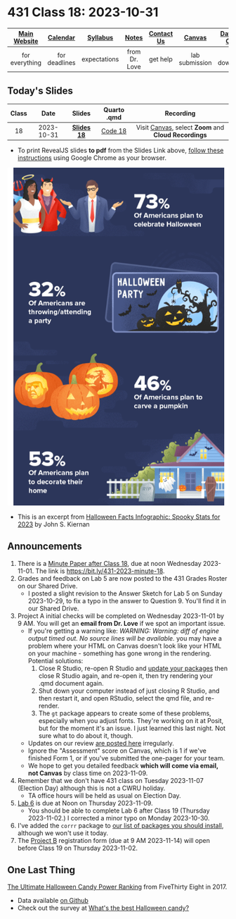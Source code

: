 # 431 Class 18: 2023-10-31

[Main Website](https://thomaselove.github.io/431-2023/) | [Calendar](https://thomaselove.github.io/431-2023/calendar.html) | [Syllabus](https://thomaselove.github.io/431-syllabus-2023/) | [Notes](https://thomaselove.github.io/431-notes/) | [Contact Us](https://thomaselove.github.io/431-2023/contact.html) | [Canvas](https://canvas.case.edu) | [Data and Code](https://github.com/THOMASELOVE/431-data)
:-----------: | :--------------: | :----------: | :---------: | :-------------: | :-----------: | :------------:
for everything | for deadlines | expectations | from Dr. Love | get help | lab submission | for downloads

## Today's Slides

Class | Date | Slides | Quarto .qmd | Recording
:---: | :--------: | :------: | :------: | :-------------:
18 | 2023-10-31 | **[Slides 18](https://thomaselove.github.io/431-slides-2023/class18.html)** | [Code 18](https://thomaselove.github.io/431-slides-2023/class18.qmd) | Visit [Canvas](https://canvas.case.edu/), select **Zoom** and **Cloud Recordings**

- To print RevealJS slides **to pdf** from the Slides Link above, [follow these instructions](https://quarto.org/docs/presentations/revealjs/presenting.html#print-to-pdf) using Google Chrome as your browser.

![](halloween.png)

- This is an excerpt from [Halloween Facts Infographic: Spooky Stats for 2023](https://wallethub.com/blog/halloween-facts/25374) by John S. Kiernan

## Announcements

1. There is a [Minute Paper after Class 18](https://bit.ly/431-2023-minute-18), due at noon Wednesday 2023-11-01. The link is <https://bit.ly/431-2023-minute-18>.
2. Grades and feedback on Lab 5 are now posted to the 431 Grades Roster on our Shared Drive.
    - I posted a slight revision to the Answer Sketch for Lab 5 on Sunday 2023-10-29, to fix a typo in the answer to Question 9. You'll find it in our Shared Drive.
3. Project A initial checks will be completed on Wednesday 2023-11-01 by 9 AM. You will get an **email from Dr. Love** if we spot an important issue.
    - If you're getting a warning like: *WARNING: Warning: diff of engine output timed out. No source lines will be available.* you may have a problem where your HTML on Canvas doesn't look like your HTML on your machine - something has gone wrong in the rendering. Potential solutions:
        1. Close R Studio, re-open R Studio and [update your packages](https://thomaselove.github.io/431-2023/software.html#updating-your-r-packages) then close R Studio again, and re-open it, then try rendering your .qmd document again.
        2. Shut down your computer instead of just closing R Studio, and then restart it, and open RStudio, select the qmd file, and re-render.
        3. The `gt` package appears to create some of these problems, especially when you adjust fonts. They're working on it at Posit, but for the moment it's an issue. I just learned this last night. Not sure what to do about it, though.
    - Updates on our review [are posted here](https://github.com/THOMASELOVE/431-classes-2023/blob/main/projA/portfolio_status.md) irregularly.
    - Ignore the "Assessment" score on Canvas, which is 1 if we've finished Form 1, or if you've submitted the one-pager for your team. 
    - We hope to get you detailed feedback **which will come via email, not Canvas** by class time on 2023-11-09.
4. Remember that we don't have 431 class on Tuesday 2023-11-07 (Election Day) although this is not a CWRU holiday.
    - TA office hours will be held as usual on Election Day.
5. [Lab 6](https://github.com/THOMASELOVE/431-labs-2023/tree/main) is due at Noon on Thursday 2023-11-09.
    - You should be able to complete Lab 6 after Class 19 (Thursday 2023-11-02.) I corrected a minor typo on Monday 2023-10-30.
6. I've added the `corrr` package to [our list of packages you should install](https://github.com/THOMASELOVE/431-packages), although we won't use it today.
7. The [Project B](https://thomaselove.github.io/431-projectB-2023/) registration form (due at 9 AM 2023-11-14) will open before Class 19 on Thursday 2023-11-02.
 
## One Last Thing

[The Ultimate Halloween Candy Power Ranking](https://fivethirtyeight.com/videos/the-ultimate-halloween-candy-power-ranking/) from FiveThirty Eight in 2017.

- Data available [on Github](https://github.com/fivethirtyeight/data/tree/master/candy-power-ranking)
- Check out the survey at [What's the best Halloween candy?](https://walthickey.com/2017/10/18/whats-the-best-halloween-candy/)
